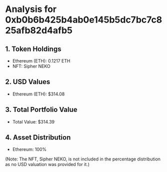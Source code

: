 # Analysis for 0xb0b6b425b4ab0e145b5dc7bc7c825afb82d4afb5

## 1. Token Holdings

- Ethereum (ETH): 0.1217 ETH
- NFT: Sipher NEKO

## 2. USD Values

- Ethereum (ETH): $314.08

## 3. Total Portfolio Value

- Total Value: $314.39

## 4. Asset Distribution

- Ethereum: 100% 

(Note: The NFT, Sipher NEKO, is not included in the percentage distribution as no USD valuation was provided for it.)